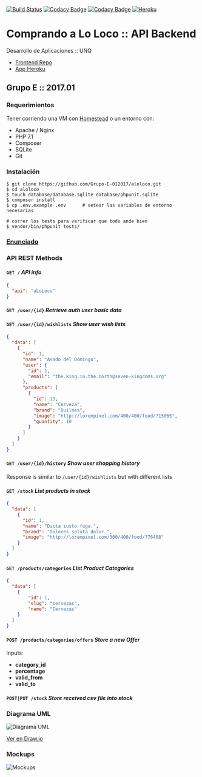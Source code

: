 [![Build Status](https://travis-ci.org/Grupo-E-012017/aloloco.svg?branch=master)](https://travis-ci.org/Grupo-E-012017/aloloco)
[![Codacy Badge](https://api.codacy.com/project/badge/Grade/80716585d03d4c6fa1eded88cfa4dec1)](https://www.codacy.com/app/Grupo-E-012017/aLoLoco?utm_source=github.com&amp;utm_medium=referral&amp;utm_content=Grupo-E-012017/aloloco&amp;utm_campaign=Badge_Grade)
[![Codacy Badge](https://api.codacy.com/project/badge/Coverage/80716585d03d4c6fa1eded88cfa4dec1)](https://www.codacy.com/app/Grupo-E-012017/aLoLoco?utm_source=github.com&amp;utm_medium=referral&amp;utm_content=Grupo-E-012017/aloloco&amp;utm_campaign=Badge_Coverage)
[![Heroku](https://heroku-badge.herokuapp.com/?app=aloloco-grupo-e&style=flat)](https://aloloco-grupo-e.herokuapp.com/)

# Comprando a Lo Loco :: API Backend

Desarrollo de Aplicaciones :: UNQ

 - [Frontend Repo](https://github.com/Grupo-E-012017/aloloco-front)
 - [App Heroku](https://aloloco-grupo-e-front.herokuapp.com)

## Grupo E :: 2017.01

### Requerimientos

 Tener corriendo una VM con [Homestead](https://laravel.com/docs/5.4/homestead) o un entorno con:

 * Apache / Nginx
 * PHP 7.1
 * Composer
 * SQLite
 * Git

### Instalación

```
$ git clone https://github.com/Grupo-E-012017/aloloco.git
$ cd aloloco
$ touch database/database.sqlite database/phpunit.sqlite
$ composer install
$ cp .env.example .env      # setear las variables de entorno necesarias
```

```
# correr los tests para verificar que todo ande bien
$ vendor/bin/phpunit tests/
```

### [Enunciado](https://docs.google.com/document/d/12mQ0RNt8awqc2ow6FsQvsXm-AQiGmC-xlM9b2A_OPRA/edit)

### API REST Methods

#### `GET /` _API info_

```json
{
  "api": "aLoLoco"
}
```

#### `GET /user/{id}` _Retrieve auth user basic data_

#### `GET /user/{id}/wishlists` _Show user wish lists_

```json
{
  "data": [
    {
      "id": 1,
      "name": "Asado del Domingo",
      "user": {
        "id": 1,
        "email": "the.king.in.the.north@seven-kingdoms.org"
      },
      "products": [
        {
          "id": 13,
          "name": "Cerveza",
          "brand": "Quilmes",
          "image": "http://lorempixel.com/400/400/food/?15065",
          "quantity": 10
        }
      ]
    }
  ]
}
```

#### `GET /user/{id}/history` _Show user shopping history_

Response is similar to `/user/{id}/wishlists` but with different lists

#### `GET /stock` _List products in stock_

```json
{
  "data": [
    {
      "id": 1,
      "name": "Dicta iusto fuga.",
      "brand": "Dolores soluta dolor.",
      "image": "http://lorempixel.com/300/400/food/?76408"
    }
  ]
}
```

#### `GET /products/categories` _List Product Categories_

```json
{
  "data": [
    {
        "id": 1,
        "slug": "cervezas",
        "name": "Cervezas"
    }
  ]
}
```

#### `POST /products/categories/offers` _Store a new Offer_

Inputs:

 - **category_id**
 - **percentage**
 - **valid_from**
 - **valid_to**

#### `POST|PUT /stock` _Store received csv file into stock_

### Diagrama UML

![Diagrama UML][uml]

[Ver en Draw.io][uml.io]

### Mockups

![Mockups][mockups]




[uml]: https://raw.githubusercontent.com/Grupo-E-012017/aloloco/master/doc/design.png

[uml.io]: https://drive.google.com/file/d/0B5NnQ8dedsGLanVFOTV5SDVJcE0/view?ts=58d55080

[mockups]: https://raw.githubusercontent.com/Grupo-E-012017/aloloco/master/doc/mockups.png

